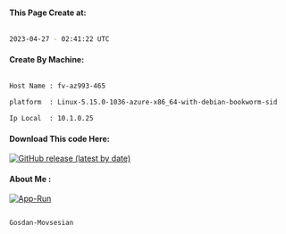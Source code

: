 
   
#### This Page Create at:

```bash

2023-04-27 - 02:41:22 UTC

```

#### Create By Machine:

```bash

Host Name : fv-az993-465

platform  : Linux-5.15.0-1036-azure-x86_64-with-debian-bookworm-sid

Ip Local  : 10.1.0.25

```
#### Download This code Here:

[![GitHub release (latest by date)](https://img.shields.io/github/v/release/Gosdan-Movsesian/Gosdan?style=for-the-badge&label=Download)](https://github.com/Gosdan-Movsesian/Gosdan/releases) 

</p> 

#### About Me :

[![App-Run](https://github.com/Gosdan-Movsesian/Gosdan/actions/workflows/App-Run.yml/badge.svg)](https://github.com/Gosdan-Movsesian/Gosdan/actions/workflows/App-Run.yml)

```bash

Gosdan-Movsesian

```

